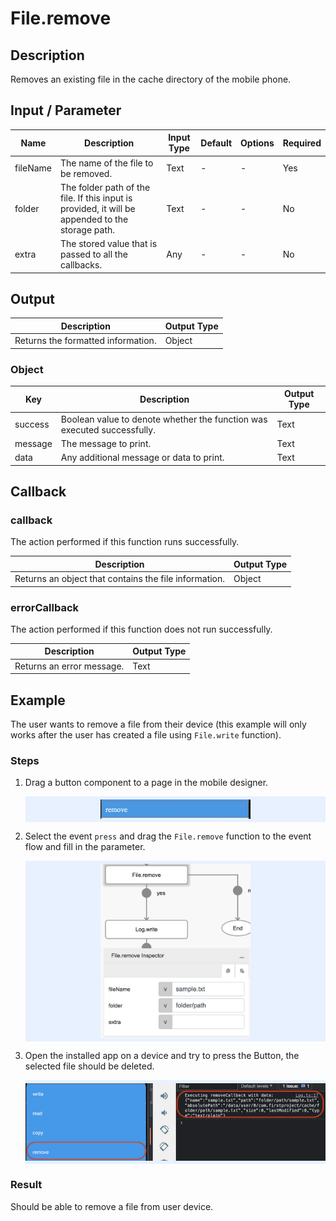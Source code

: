 # File.remove

## Description

Removes an existing file in the cache directory of the mobile phone.

## Input / Parameter

| Name | Description | Input Type | Default | Options | Required |
| ------ | ------ | ------ | ------ | ------ | ------ |
| fileName | The name of the file to be removed. | Text | - | - | Yes |
| folder | The folder path of the file. If this input is provided, it will be appended to the storage path. | Text | - | - | No |
| extra | The stored value that is passed to all the callbacks. | Any | - | - | No |

## Output

| Description | Output Type |
| ------ | ------ |
| Returns the formatted information. | Object |

### Object

| Key | Description | Output Type |
| ------ | ------ | ------ |
| success | Boolean value to denote whether the function was executed successfully. | Text |
| message | The message to print. | Text |
| data | Any additional message or data to print. | Text |

## Callback

### callback

The action performed if this function runs successfully.

| Description | Output Type |
| ------ | ------ |
| Returns an object that contains the file information. | Object |

### errorCallback

The action performed if this function does not run successfully.

| Description | Output Type |
| ------ | ------ |
| Returns an error message. | Text |

## Example

The user wants to remove a file from their device (this example will only works after the user has created a file using `File.write` function).

### Steps

1. Drag a button component to a page in the mobile designer.

    <div style="display:flex; align-items:center; justify-content:center; background-color: #E7F1FF;">
        <img src="./remove-step-1.png"
        style="width: 50%; padding: 5px;"/>
    </div>

2. Select the event `press` and drag the `File.remove` function to the event flow and fill in the parameter.

    <div style="display:flex; align-items:center; justify-content:center; background-color: #E7F1FF;">
        <img src="./remove-step-2.png"
        style="width: 50%; padding: 5px;"/>
    </div>

3. Open the installed app on a device and try to press the Button, the selected file should be deleted.

    <div style="display:flex; align-items:center; justify-content:center; background-color: #E7F1FF;">
        <img src="./remove-step-3.png"
        style="width: 100%; padding: 5px;"/>
    </div>

### Result

Should be able to remove a file from user device.
